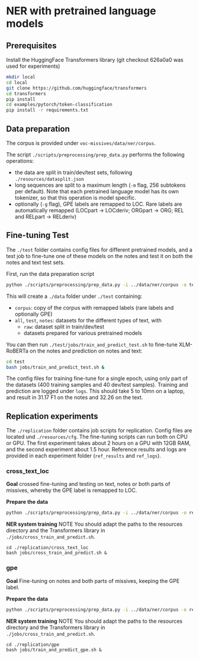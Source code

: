 # NER with pretrained language models

## Prerequisites
Install the HuggingFace Transformers library (git checkout 626a0a0 was used for experiments)

```bash
mkdir local
cd local
git clone https://github.com/huggingface/transformers
cd transformers
pip install
cd examples/pytorch/token-classification
pip install -r requirements.txt
```

## Data preparation
The corpus is provided under `voc-missives/data/ner/corpus`. 

The script `./scripts/preprocessing/prep_data.py` performs the following operations:
* the data are split in train/dev/test sets, following `./resources/datasplit.json` 
* long sequences are split to a maximum length (`-m` flag, 256 subtokens per default). Note that each pretrained language 
model has its own tokenizer, so that this operation is model specific.
* optionally (`-g` flag), GPE labels are remapped to LOC. Rare labels are automatically remapped (LOCpart -> LOCderiv; ORGpart -> ORG; REL and RELpart -> RELderiv)


## Fine-tuning Test
The `./test` folder contains config files for different pretrained models, and a test job to fine-tune one of these models on 
the notes and test it on both the notes and text test sets.

First, run the data preparation script
```bash
python ./scripts/preprocessing/prep_data.py -i ../data/ner/corpus -o test/data -d resources/datasplit.json -m 64
```
This will create a `./data` folder under `./test` containing:
* `corpus`: copy of the corpus with remapped labels (rare labels and optionally GPE)
* `all`, `test`, `notes`: datasets for the different types of text, with
  * `raw`: dataset split in train/dev/test
  * datasets prepared for various pretrained models

You can then run `./test/jobs/train_and_predict_test.sh` to fine-tune XLM-RoBERTa on the notes and prediction on notes and text:
```bash
cd test
bash jobs/train_and_predict_test.sh &
```
The config files for training fine-tune for a single epoch, using only part of the datasets (400 training samples and 40 dev/test samples).
Training and prediction are logged under `logs`. 
This should take 5 to 10mn on a laptop, and result in 31.17 F1 on the notes and 32.26 on the text.

## Replication experiments
The `./replication` folder contains job scripts for replication. Config files are located und `./resources/cfg`. 
The fine-tuning scripts can run both on CPU or GPU. The first experiment takes about 2 hours on a GPU with 12GB RAM, and
 the second experiment about 1.5 hour. 
Reference results and logs are provided in each experiment folder (`ref_results` and `ref_logs`).

### cross_text_loc

**Goal** 
crossed fine-tuning and testing on text, notes or both parts of missives, whereby the GPE label is remapped to LOC.

**Prepare the data**
```bash
python ./scripts/preprocessing/prep_data.py -i ../data/ner/corpus -o replication/cross_text_loc/data -d resources/datasplit.json -m 256 -g
```
**NER system training**
NOTE You should adapt the paths to the resources directory and the Transformers library in `./jobs/cross_train_and_predict.sh`.
```
cd ./replication/cross_text_loc
bash jobs/cross_train_and_predict.sh &
```

### gpe 

**Goal** 
Fine-tuning on notes and both parts of missives, keeping the GPE label.

**Prepare the data**
```bash
python ./scripts/preprocessing/prep_data.py -i ../data/ner/corpus -o replication/gpe/data -d resources/datasplit.json -m 256
```
**NER system training**
NOTE You should adapt the paths to the resources directory and the Transformers library in `./jobs/cross_train_and_predict.sh`.
```
cd ./replication/gpe
bash jobs/train_and_predict_gpe.sh &
``` 